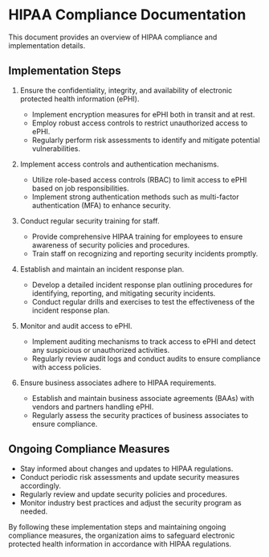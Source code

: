 # HIPAA Compliance Documentation

This document provides an overview of HIPAA compliance and implementation details.

## Implementation Steps

1. Ensure the confidentiality, integrity, and availability of electronic protected health information (ePHI).
   - Implement encryption measures for ePHI both in transit and at rest.
   - Employ robust access controls to restrict unauthorized access to ePHI.
   - Regularly perform risk assessments to identify and mitigate potential vulnerabilities.

2. Implement access controls and authentication mechanisms.
   - Utilize role-based access controls (RBAC) to limit access to ePHI based on job responsibilities.
   - Implement strong authentication methods such as multi-factor authentication (MFA) to enhance security.

3. Conduct regular security training for staff.
   - Provide comprehensive HIPAA training for employees to ensure awareness of security policies and procedures.
   - Train staff on recognizing and reporting security incidents promptly.

4. Establish and maintain an incident response plan.
   - Develop a detailed incident response plan outlining procedures for identifying, reporting, and mitigating security incidents.
   - Conduct regular drills and exercises to test the effectiveness of the incident response plan.

5. Monitor and audit access to ePHI.
   - Implement auditing mechanisms to track access to ePHI and detect any suspicious or unauthorized activities.
   - Regularly review audit logs and conduct audits to ensure compliance with access policies.

6. Ensure business associates adhere to HIPAA requirements.
   - Establish and maintain business associate agreements (BAAs) with vendors and partners handling ePHI.
   - Regularly assess the security practices of business associates to ensure compliance.

## Ongoing Compliance Measures

- Stay informed about changes and updates to HIPAA regulations.
- Conduct periodic risk assessments and update security measures accordingly.
- Regularly review and update security policies and procedures.
- Monitor industry best practices and adjust the security program as needed.

By following these implementation steps and maintaining ongoing compliance measures, the organization aims to safeguard electronic protected health information in accordance with HIPAA regulations.

